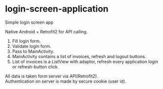 # login-screen-application
Simple login screen app

Native Android + Retrofit2 for API calling.  
  
1. Fill login form.  
2. Validate login form.  
3. Pass to MainActivity.  
4. MainActivity contains a list of invoices, refresh and logout buttons.  
5. List of invoices is a ListView with adaptor, refresh every application login or refresh-button click.  

All data is taken form server via API(Retrofit2).  
Authentication on server is made by secure cookie (user id).  
